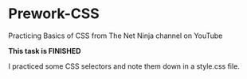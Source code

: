 # Prework-CSS

Practicing Basics of CSS from The Net Ninja channel on YouTube

**This task is FINISHED**

I practiced some CSS selectors and note them down in a style.css file.
